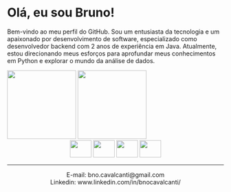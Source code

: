# Olá, eu sou Bruno!

Bem-vindo ao meu perfil do GitHub. Sou um entusiasta da tecnologia e um apaixonado por desenvolvimento de software, especializado como desenvolvedor backend com 2 anos de experiência em Java. Atualmente, estou direcionando meus esforços para aprofundar meus conhecimentos em Python e explorar o mundo da análise de dados.

 <img height="160em" src="https://github-readme-stats.vercel.app/api?username=bnocavalcanti&show_icons=true&theme=github_dark&count_private=TRUE&include_all_commits=true&text_color=ed9acc">
 <img height="160em" src="https://github-readme-stats.vercel.app/api/top-langs/?username=bnocavalcanti&langs_count=7&theme=github_dark&layout=compact&text_color=fab6df&count_private=true">
 <div align="center" style="display: inline_block">
 <img height="40" width="50" src="https://cdn.jsdelivr.net/gh/devicons/devicon/icons/java/java-original.svg" />
  <img height="40" width="50" src="https://cdn.jsdelivr.net/gh/devicons/devicon/icons/spring/spring-original-wordmark.svg" />
 <img height="40" width="50" src="https://cdn.jsdelivr.net/gh/devicons/devicon/icons/python/python-original.svg" />
 <img height="40" width="50" src="https://cdn.jsdelivr.net/gh/devicons/devicon/icons/mysql/mysql-plain-wordmark.svg" />
          
          
 </div>
 <hr>
 <div style="text-align: center;">
    E-mail: bno.cavalcanti@gmail.com
    <br>
    Linkedin: www.linkedin.com/in/bnocavalcanti/
</div>




